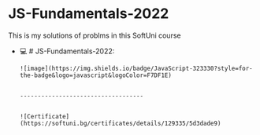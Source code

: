 # JS-Fundamentals-2022
This is my solutions of problms in this SoftUni course

- 💻  # JS-Fundamentals-2022:<p></p>
     
      ![image](https://img.shields.io/badge/JavaScript-323330?style=for-the-badge&logo=javascript&logoColor=F7DF1E)
      
      
      -----------------------------------
      
      
      ![Certificate](https://softuni.bg/certificates/details/129335/5d3dade9)
    






